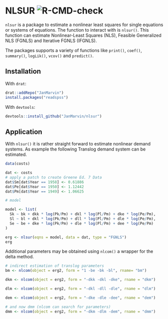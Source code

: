 # NLSUR ![R-CMD-check](https://github.com/JanMarvin/nlsur/workflows/R-CMD-check/badge.svg)

`nlsur` is a package to estimate a nonlinear least squares for single equations
or systems of equations.
The function to interact with is `nlsur()`. This function can estimate Nonlinear-Least Squares (NLS), Feasible Generalized NLS (FGNLS) and Iterative FGNLS (IFGNLS).

The packages supports a variety of functions like `print()`, `coef()`, `summary()`, `logLik()`, `vcov()` and `predict()`.

## Installation

With `drat`:
```R
drat::addRepo("JanMarvin")
install.packages("readspss")
```

With `devtools`:
```R
devtools::install_github("JanMarvin/nlsur")
```

## Application

With `nlsur()` it is rather straight forward to estimate nonlinear demand systems. As example the following Translog demand system can be estimated.

```R
data(costs)

dat <- costs
# apply a patch to create Greene Ed. 7 Data
dat$Sm[dat$Year == 1958] <- 0.61886
dat$Pe[dat$Year == 1950] <- 1.12442
dat$Pm[dat$Year == 1949] <- 1.06625

# model

model <- list(
  Sk ~ bk + dkk * log(Pk/Pm) + dkl * log(Pl/Pm) + dke * log(Pe/Pm),
  Sl ~ bl + dkl * log(Pk/Pm) + dll * log(Pl/Pm) + dle * log(Pe/Pm),
  Se ~ be + dke * log(Pk/Pm) + dle * log(Pl/Pm) + dee * log(Pe/Pm)
)

erg <- nlsur(eqns = model, data = dat, type = "FGNLS")
erg
```

Additional parameters may be obtained using `nlcom()` a wrapper for the delta method.

```R
# indirect estimation of translog parameters
bm <- nlcom(object = erg2, form = "1 -be -bk -bl", rname= "bm")

dkm <- nlcom(object = erg2, form = "-dkk -dkl -dke", rname = "dkm")

dlm <- nlcom(object = erg2, form = "-dkl -dll -dle", rname = "dlm")

dem <- nlcom(object = erg2, form = "-dke -dle -dee", rname = "dem")

# and now dmm (nlcom can search for parameters)
dmm <- nlcom(object = erg2, form = "-dkm -dlm -dem", rname = "dmm")
```

